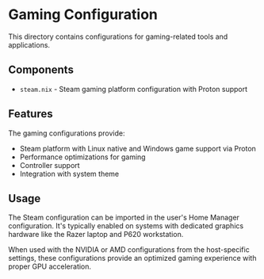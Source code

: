 # Gaming Configuration

This directory contains configurations for gaming-related tools and applications.

## Components

- `steam.nix` - Steam gaming platform configuration with Proton support

## Features

The gaming configurations provide:

- Steam platform with Linux native and Windows game support via Proton
- Performance optimizations for gaming
- Controller support
- Integration with system theme

## Usage

The Steam configuration can be imported in the user's Home Manager configuration. It's typically enabled on systems with dedicated graphics hardware like the Razer laptop and P620 workstation.

When used with the NVIDIA or AMD configurations from the host-specific settings, these configurations provide an optimized gaming experience with proper GPU acceleration.
